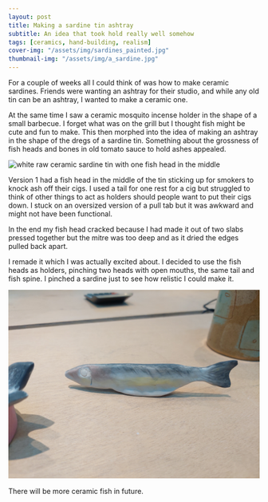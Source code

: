 ```yaml
---
layout: post
title: Making a sardine tin ashtray 
subtitle: An idea that took hold really well somehow 
tags: [ceramics, hand-building, realism]
cover-img: "/assets/img/sardines_painted.jpg"
thumbnail-img: "/assets/img/a_sardine.jpg"
---
```


For a couple of weeks all I could think of was how to make ceramic sardines. Friends were wanting an ashtray for their studio, and while any old tin can be an ashtray, I wanted to make a ceramic one. 

At the same time I saw a ceramic mosquito incense holder in the shape of a small barbecue. I forget what was on the grill but I thought fish might be cute and fun to make. This then morphed into the idea of making an ashtray in the shape of the dregs of a sardine tin. Something about the grossness of fish heads and bones in old tomato sauce to hold ashes appealed. 

![white raw ceramic sardine tin with one fish head in the middle](assets/img/sardine1.jpg)

Version 1 had a fish head in the middle of the tin sticking up for smokers to knock ash off their cigs. I used a tail for one rest for a cig but struggled to think of other things to act as holders should people want to put their cigs down. I stuck on an oversized version of a pull tab but it was awkward and might not have been functional. 

In the end my fish head cracked because I had made it out of two slabs pressed together but the mitre was too deep and as it dried the edges pulled back apart. 

I remade it which I was actually excited about. I decided to use the fish heads as holders, pinching two heads with open mouths, the same tail and fish spine. I pinched a sardine just to see how relistic I could make it. 

![unfired painted cermaic sardine](assets/img/a_sardine.jpg)

There will be more ceramic fish in future. 
